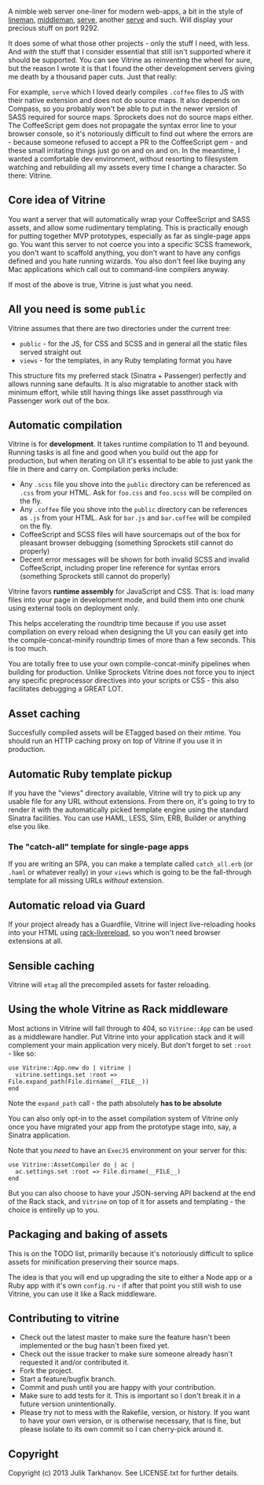 A nimble web server one-liner for modern web-apps, a bit in the style of
[lineman](https://github.com/testdouble/lineman), [middleman](https://github.com/middleman/middleman), [serve](https://github.com/visionmedia/serve), another [serve](https://github.com/jlong/serve) 
and such. Will display your precious stuff on port 9292.

It does some of what those other projects - only the stuff I need, with less. And *with* the stuff that I
consider essential that still isn't supported where it should be supported. You can see Vitrine as 
reinventing the wheel for sure, but the reason I wrote it is that I found the other development servers
giving me death by a thousand paper cuts. Just that really:

For example, `serve` which I loved dearly compiles `.coffee` files to JS with their native extension and
does not do source maps. It also depends on Compass, so you probably won't be able to put in the newer
version of SASS required for source maps. Sprockets does not do source maps either. The CoffeeScript
gem does not propagate the syntax error line to your browser console, so it's notoriously difficult
to find out where the errors are - because someone refused to accept a PR to the CoffeeScript gem -
and these small irritating things just go on and on and on. In the meantime, I wanted a comfortable
dev environment, without resorting to filesystem watching and rebuilding all my assets every time I change
a character. So there: Vitrine.

## Core idea of Vitrine

You want a server that will automatically wrap your CoffeeScript and SASS assets, and allow
some rudimentary templating. This is practically enough for putting together MVP prototypes,
especially as far as single-page apps go. You want this server to not coerce you into a specific
SCSS framework, you don't want to scaffold anything, you don't want to have any configs defined and
you hate running wizards. You also don't feel like buying any Mac applications which call out
to command-line compilers anyway.

If most of the above is true, Vitrine is just what you need.

## All you need is some `public`

Vitrine assumes that there are two directories under the current tree:

* `public` - for the JS, for CSS and SCSS and in general all the static files served straight out
* `views` - for the templates, in any Ruby templating format you have

This structure fits my preferred stack (Sinatra + Passenger) perfectly and allows running sane
defaults. It is also migratable to another stack with minimum effort, while still having things
like asset passthrough via Passenger work out of the box.

## Automatic compilation

Vitrine is for **development**. It takes runtime compilation to 11 and beyound. Running tasks
is all fine and good when you build out the app for production, but when iterating on UI it's essential
to be able to just yank the file in there and carry on. Compilation perks include:

* Any `.scss` file you shove into the `public` directory can be referenced as `.css` from your HTML.
  Ask for `foo.css` and `foo.scss` will be compiled on the fly.
* Any `.coffee` file you shove into the `public` directory can be references as `.js` from your HTML.
  Ask for `bar.js` and `bar.coffee` will be compiled on the fly.
* CoffeeScript and SCSS files will have sourcemaps out of the box for pleasant browser debugging 
  (something Sprockets still cannot do properly)
* Decent error messages will be shown for both invalid SCSS and invalid CoffeeScript, including
proper line reference for syntax errors (something Sprockets still cannot do properly)

Vitrine favors **runtime assembly** for JavaScript and CSS. That is: load many files into your page
in development mode, and build them into one chunk using external tools on deployment only.

This helps accelerating the roundtrip time because if you use asset compilation on every reload
when designing the UI you can easily get into the compile-concat-minify roundtrip times of more
than a few seconds. This is too much.

You are totally free to use your own compile-concat-minify pipelines when building for production.
Unlike Sprockets Vitrine does not force you to inject any specific preprocessor directives into
your scripts or CSS - this also facilitates debugging a GREAT LOT.

## Asset caching

Succesfully compiled assets will be ETagged based on their mtime. You should run an HTTP caching
proxy on top of Vitrine if you use it in production.

## Automatic Ruby template pickup

If you have the "views" directory available, Vitrine will try to pick up any usable file for any URL without extensions.
From there on, it's going to try to render it with the automatically picked template engine using the
standard Sinatra facilities. You can use HAML, LESS, Slim, ERB, Builder or anything else you like.

### The "catch-all" template for single-page apps
 
If you are writing an SPA, you can make a template called `catch_all.erb` (or `.haml` or whatever really)
in your `views` which is going to be the fall-through template for all missing URLs _without_ extension.

## Automatic reload via Guard

If your project already has a Guardfile, Vitrine will inject live-reloading hooks into your HTML using
[rack-livereload](https://github.com/johnbintz/rack-livereload), so you won't need browser extensions at all.

## Sensible caching

Vitrine will `etag` all the precompiled assets for faster reloading.

## Using the whole Vitrine as Rack middleware

Most actions in Vitrine will fall through to 404, so `Vitrine::App` can be used as a middleware handler.
Put Vitrine into your application stack and it will complement your main application very nicely. But don't
forget to set `:root` - like so:

    use Vitrine::App.new do | vitrine |
      vitrine.settings.set :root => File.expand_path(File.dirname(__FILE__))
    end

Note the `expand_path` call - the path absolutely **has to be absolute**

You can also only opt-in to the asset compilation system of Vitrine only once you have migrated your app from
the prototype stage into, say, a Sinatra application.

Note that you _need_ to have an `ExecJS` environment on your server for this:
    
    use Vitrine::AssetCompiler do | ac |
      ac.settings.set :root => File.dirname(__FILE__)
    end

But you can also choose to have your JSON-serving API backend at the end of the Rack stack, and `Vitrine`
on top of it for assets and templating - the choice is entirelly up to you.

## Packaging and baking of assets

This is on the TODO list, primarilly because it's notoriously difficult to splice assets for minification
preserving their source maps.

The idea is that you will end up upgrading the site to either a Node app or a Ruby app
with it's own `config.ru` - if after that point you still wish to use Vitrine, you can use it like a Rack
middleware.

## Contributing to vitrine
 
* Check out the latest master to make sure the feature hasn't been implemented or the bug hasn't been fixed yet.
* Check out the issue tracker to make sure someone already hasn't requested it and/or contributed it.
* Fork the project.
* Start a feature/bugfix branch.
* Commit and push until you are happy with your contribution.
* Make sure to add tests for it. This is important so I don't break it in a future version unintentionally.
* Please try not to mess with the Rakefile, version, or history. If you want to have your own version, or is otherwise necessary, that is fine, but please isolate to its own commit so I can cherry-pick around it.

## Copyright

Copyright (c) 2013 Julik Tarkhanov. See LICENSE.txt for
further details.

